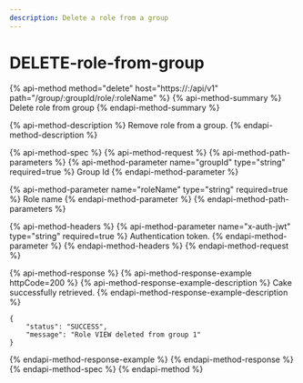 ```yaml
---
description: Delete a role from a group
---
```


# DELETE-role-from-group

{% api-method method="delete" host="https://<host>:<port>/api/v1" path="/group/:groupId/role/:roleName" %}
{% api-method-summary %}
Delete role from group
{% endapi-method-summary %}

{% api-method-description %}
Remove role from a group.
{% endapi-method-description %}

{% api-method-spec %}
{% api-method-request %}
{% api-method-path-parameters %}
{% api-method-parameter name="groupId" type="string" required=true %}
Group Id
{% endapi-method-parameter %}

{% api-method-parameter name="roleName" type="string" required=true %}
Role name
{% endapi-method-parameter %}
{% endapi-method-path-parameters %}

{% api-method-headers %}
{% api-method-parameter name="x-auth-jwt" type="string" required=true %}
Authentication token.
{% endapi-method-parameter %}
{% endapi-method-headers %}
{% endapi-method-request %}

{% api-method-response %}
{% api-method-response-example httpCode=200 %}
{% api-method-response-example-description %}
Cake successfully retrieved.
{% endapi-method-response-example-description %}

```
{
    "status": "SUCCESS",
    "message": "Role VIEW deleted from group 1"
}
```
{% endapi-method-response-example %}
{% endapi-method-response %}
{% endapi-method-spec %}
{% endapi-method %}



